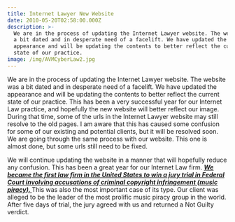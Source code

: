 ```yaml
---
title: Internet Lawyer New Website
date: 2010-05-20T02:58:00.000Z
description: >-
  We are in the process of updating the Internet Lawyer website. The website was
  a bit dated and in desperate need of a facelift. We have updated the
  appearance and will be updating the contents to better reflect the current
  state of our practice. 
image: /img/AVMCyberLaw2.jpg
---
```

We are in the process of updating the Internet Lawyer website. The website was a bit dated and in desperate need of a facelift. We have updated the appearance and will be updating the contents to better reflect the current state of our practice. This has been a very successful year for our Internet Law practice, and hopefully the new website will better reflect our image.  During that time, some of the urls in the Internet Lawyer website may still resolve to the old pages. I am aware that this has caused some confusion for some of our existing and potential clients, but it will be resolved soon.&nbsp;&nbsp; We are going through the same process with our website. This one is almost done, but some urls still need to be fixed.

We will continue updating the website in a manner that will hopefully reduce any confusion.  This has been a great year for our Internet Law firm. <span style="text-decoration: underline"><em><strong>We became the first law firm in the United States to win a jury trial in Federal Court involving accusations of criminal copyright infringement (music piracy). </strong></em></span> This was also the most important case of its type.  Our client was alleged to be the leader of the most prolific music piracy group in the world.  After five days of trial, the jury agreed with us and returned a Not Guilty verdict.
